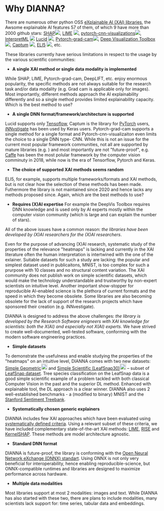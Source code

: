 <!-- this file contains the Statement of Need for JOSS -->

# Why DIANNA?

There are numerous other python OSS [eXplainable AI (XAI) libraries](https://github.com/wangyongjie-ntu/Awesome-explainable-AI#python-librariessort-in-alphabeta-order), the Awsome explainable AI features 57 of them, of which 9 have more than 2000 github stars:
[SHAP](https://github.com/slundberg/shap)![](https://img.shields.io/github/stars/slundberg/shap.svg?style=social),
[LIME](https://github.com/marcotcr/lime) ![](https://img.shields.io/github/stars/marcotcr/lime.svg?style=social),
[pytorch-cnn-visualizations](https://github.com/utkuozbulak/pytorch-cnn-visualizations)![](https://img.shields.io/github/stars/utkuozbulak/pytorch-cnn-visualizations?style=social),
[InterpretML](https://github.com/interpretml/interpret) ![](https://img.shields.io/github/stars/InterpretML/interpret.svg?style=social)
[Lucid](https://github.com/tensorflow/lucid) ![](https://img.shields.io/github/stars/tensorflow/lucid.svg?style=social),
[Pytorch-grad-cam](https://github.com/jacobgil/pytorch-grad-cam)![](https://img.shields.io/github/stars/jacobgil/pytorch-grad-cam?style=social),
[Deep Visualization Toolbox](https://github.com/yosinski/deep-visualization-toolbox) ![](https://img.shields.io/github/stars/yosinski/deep-visualization-toolbox?style=social),
[Captum](https://github.com/pytorch/captum) ![](https://img.shields.io/github/stars/pytorch/captum.svg?style=social), 
[ELI5](https://github.com/TeamHG-Memex/eli5) ![](https://img.shields.io/github/stars/TeamHG-Memex/eli5.svg?style=social), etc.

These libraries currently have serious limitations in respect to the usage by the various scientific communities:

* **A single XAI method or single data modality is implemented**

While SHAP, LIME, Pytorch-grad-cam, DeepLIFT, etc. enjoy enormous popularity, the specific methods are not always suitable for the research task and/or data modality (e.g. Grad cam is applicable only for images). Most importantly, different methods approach the AI explainability differently and so a single method provides limited explainability capacity. Which is the best method to use?

* **A single DNN format/framework/architecture is supported**

Lucid supports only [Tensoflow](https://www.tensorflow.org/), Captum is the library for [PyTorch](https://pytorch.org/) users, [iNNvstigate](https://github.com/albermax/innvestigate) has been used by Keras users. Pytorch-grad-cam supports a single method for a single format and Pytorch-cnn-visualizaiton even limits the choice to a single DNN type- CNN. While this is not an issue for the current most popular framework communities, not all are supported by mature libraries (e.g. ) and most importantly are not "future-proof", e.g. [Caffe](https://caffe.berkeleyvision.org/) has been the most polular framework by the computer vision comminuty in 2018, while now is the era of Tensorflow, Pytorch and Keras.  

* **The choice of supported XAI methods seems random**

ELI5, for example, supports multiple frameworks/formats and XAI methods, but is not clear how the selection of these methods has been made. Futhermore the library is not maintained since 2020 and hence lacks any methods proposed since. Again, which are the best methods to use?

* **Requires (X)AI expertise**
For example the DeepVis Toolbox requires DNN knowledge and is used only by AI experts mostly within the computer vision community (which is large and can explain the number of stars). 

All of the above issues have a common reason: _the libraries have been developed by (X)AI researchers for the (X)AI researchers_.
 
Even for the purpose of advancing (X)AI research, systematic study of the properties of the relevance "heatmaps" is lacking and currently in the XAI literature often the human interpretation is intertwined with the one of the exlainer. Suitable datasets for such a study are lacking: the popular and simplest dataset used in publicaitons,  MNIST, is too complex for such a prurpose with 10 classes and no structural content variation. The XAI community does not publish work on simple scientific datasets, which would make the technology understandable and trustworthy by non-expert scientists on intuitive level. Another important show-stopper for reproducible AI-enabled science is the plethora of current formats and the speed in which they become obsolete. Some libraries are also becoming obsolete for the lack of support of the research projects which have sponsored their creation (e.g. iNNvestigate).

DIANNA is designed to address the above challenges: _the library is developed by the Research Software enigneers with XAI knowledge for scientists: both the X(AI) and especially not X(AI) experts._ We have strived to create well-documented, well-tested software, conforming with the modern software engineering practices.

*	**Simple datasets**

To demonstrate the usefulness and enable studying the properties of the "heatmaps" on an intuitive level, DIANNA comes with two new datasets: [Simple Geometric](https://doi.org/10.5281/zenodo.5012824)<img width="20" alt="SimpleGeometric Logo" src="https://user-images.githubusercontent.com/3244249/151817429-80f38846-8a4b-4471-a4c9-df7d19b668e5.png">
 and [Simple Scientific (LeafSnap30)](https://doi.org/10.5281/zenodo.5061352)<img width="20" alt="LeafSnap30 Logo" src="https://user-images.githubusercontent.com/3244249/151817480-649ad3b7-2b4b-4aa3-a5d6-ebfaa6aa614a.png"> – subset of [LeafSnap dataset](http://leafsnap.com/dataset/). Tree species classification on the LeafSnap data is a good simple scientific example of a problem tackled with both classical Computer Vision in the past and the superior DL method. Enhanced with explainable tool, the DL approach is a clear winner. DIANNA also uses 2 well-established benchmarks - a (modified to binary) MNIST and the [Stanford Sentiment Treebank](https://nlp.stanford.edu/sentiment/index.html).
 
*	**Systematically chosen generic explainers**

DIANNA includes few XAI approaches which have been evaluated using [systematically defined criteria](https://arxiv.org/ftp/arxiv/papers/1912/1912.05100.pdf). Using a relevant subset of these criteria, we have included complementary state-of-the-art XAI methods: [LIME](https://www.kdd.org/kdd2016/papers/files/rfp0573-ribeiroA.pdf), [RISE](http://bmvc2018.org/contents/papers/1064.pdf) and [KernelSHAP](https://proceedings.neurips.cc/paper/2017/file/8a20a8621978632d76c43dfd28b67767-Paper.pdf). These methods are model architecture agnostic.

*	**Standard DNN format**

DIANNA is future-proof, the library is conforming with the [Open Neural Network eXchange (ONNX) standart](https://onnx.ai/). Using ONNX is not only very beneficial for interoperability, hence enabling reproducible-science, but ONNX-compatible runtimes and libraries are designed to maximize performance across hardware. 

* **Multiple data modalities** 

Most libraries support at most 2 modalities: images and text. While DIANNA has also started with these two, there are plans to include modalities, many scientists lack support for: time series, tabular data and embeddings. 

